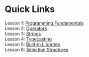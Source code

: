 # Quick Links
Lesson 1: [Programming Fundamentals](cp1/lesson1-programming-fundamentals) <br/>
Lesson 2: [Operators](cp1/lesson2-operators) <br/>
Lesson 3: [Strings](cp1/lesson3-strings/08-string-handling) <br/>
Lesson 4: [Typecasting](cp1/lesson4-typecasting/09-typecasting) <br/>
Lesson 5: [Built-in Libraries](cp1/lesson5-built-in-libraries) <br/>
Lesson 6: [Selection Structures](cp1/lesson6-selection-structures) <br/>
